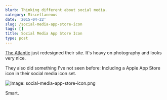 ```yaml
---
blurb: Thinking different about social media.
category: Miscellaneous
date: '2015-04-22'
slug: /social-media-app-store-icon
tags: []
title: Social Media App Store Icon
type: post
---
```



[The Atlantic](10) just redesigned their site. It's heavy on photography and looks very nice.

They also did something I've not seen before: Including a Apple App Store icon in their social media icon set. 


![Image: social-media-app-store-icon.png](/social-media-app-store-icon.png) 

Smart.